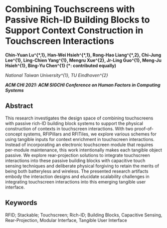 
# Combining Touchscreens with Passive Rich-ID Building Blocks to Support Context Construction in Touchscreen Interactions
**Chin-Yuan Lu^{\*,1}, Han-Wei Hsieh^{\*,1}, Rong-Hao Liang^{\*,2}, Chi-Jung Lee^{1}, Ling-Chien Yang^{1}, Mengru Xue^{2}, Jr-Ling Guo^{1}, Meng-Ju Hsieh^{1}, Bing-Yu Chen^{1} (\*: contributed equally)**

*National Taiwan University^{1}, TU Eindhoven^{2}*

***ACM CHI 2021: ACM SIGCHI Conference on Human Factors in Computing Systems***

## Abstract
This research investigates the design space of combining touchscreens with passive rich-ID building block systems to support the physical construction of contexts in touchscreen interactions. With two proof-of-concept systems, RFIPillars and RFITiles, we explore various schemes for using tangible inputs for context enrichment in touchscreen interactions. Instead of incorporating an electronic touchscreen module that requires per-module maintenance, this work intentionally makes each tangible object passive. We explore rear-projection solutions to integrate touchscreen interactions into these passive building blocks with capacitive touch sensing techniques and deliberate physical forgiving to retain the merits of being both batteryless and wireless. The presented research artifacts embody the interaction designs and elucidate scalability challenges in integrating touchscreen interactions into this emerging tangible user interface.

## Keywords
RFID; Stackable; Touchscreen; Rich-ID; Building Blocks, Capacitive Sensing, Rear-Projection, Modular Interface, Tangible User Interface